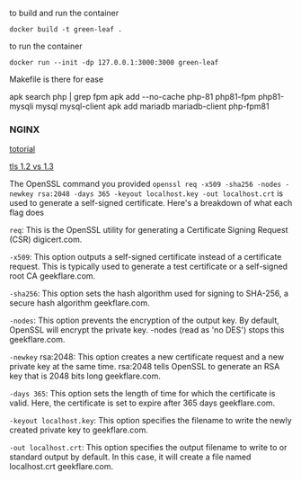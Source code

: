 to build and run the container
```
docker build -t green-leaf .
```

to run the container
```
docker run --init -dp 127.0.0.1:3000:3000 green-leaf
```

Makefile is there for ease

apk search php | grep fpm
apk add --no-cache php-81 php81-fpm php81-mysqli mysql mysql-client
apk add mariadb mariadb-client
php-fpm81


### NGINX

[totorial](https://wiki.alpinelinux.org/wiki/Nginx)

[tls 1.2 vs 1.3](https://www.a10networks.com/glossary/key-differences-between-tls-1-2-and-tls-1-3/)

The OpenSSL command you provided ```openssl req -x509 -sha256 -nodes -newkey rsa:2048 -days 365 -keyout localhost.key -out localhost.crt``` is used to generate a self-signed certificate. Here's a breakdown of what each flag does

```req```: This is the OpenSSL utility for generating a Certificate Signing Request (CSR) digicert.com.

```-x509```: This option outputs a self-signed certificate instead of a certificate request. This is typically used to generate a test certificate or a self-signed root CA geekflare.com.

```-sha256```: This option sets the hash algorithm used for signing to SHA-256, a secure hash algorithm geekflare.com.

```-nodes```: This option prevents the encryption of the output key. By default, OpenSSL will encrypt the private key. -nodes (read as 'no DES') stops this geekflare.com.

```-newkey``` rsa:2048: This option creates a new certificate request and a new private key at the same time. rsa:2048 tells OpenSSL to generate an RSA key that is 2048 bits long geekflare.com.

```-days 365```: This option sets the length of time for which the certificate is valid. Here, the certificate is set to expire after 365 days geekflare.com.

```-keyout localhost.key```: This option specifies the filename to write the newly created private key to geekflare.com.

```-out localhost.crt```: This option specifies the output filename to write to or standard output by default. In this case, it will create a file named localhost.crt geekflare.com.
